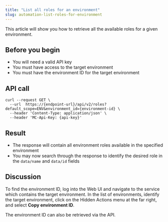 ```yaml
---
title: "List all roles for an environment"
slug: automation-list-roles-for-environment
---
```



This article will show you how to retrieve all the available roles for a given environment.

## Before you begin

-   You will need a valid API key
-   You must have access to the target environment
-   You must have the environment ID for the target environment

## API call

```bourne
curl --request GET \
  --url  https://{endpoint-url}/api/v2/roles?default_scope=ENV&environment_id={environment-id} \
  --header 'Content-Type: application/json' \
  --header 'MC-Api-Key: {api-key}'
```

## Result

-   The response will contain all environment roles available in the specified environment
-   You may now search through the response to identify the desired role in the `data/name` and `data/id` fields

## Discussion

To find the environment ID, log into the Web UI and navigate to the service which contains the target environment. In the list of environments, identify the target environment, click on the Hidden Actions menu at the far right, and select **Copy environment ID**.

The environment ID can also be retrieved via the API.

